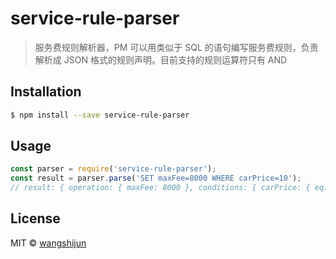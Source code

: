 # service-rule-parser

> 服务费规则解析器，PM 可以用类似于 SQL 的语句编写服务费规则，负责解析成 JSON 格式的规则声明。目前支持的规则运算符只有 AND

## Installation

```sh
$ npm install --save service-rule-parser
```

## Usage

```js
const parser = require('service-rule-parser');
const result = parser.parse('SET maxFee=8000 WHERE carPrice=10');
// result: { operation: { maxFee: 8000 }, conditions: { carPrice: { eq: 10 } } };

```
## License

MIT © [wangshijun]()

